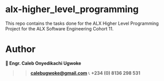 # alx-higher_level_programming
This repo contains the tasks done for the ALX Higher Level Programming Project for the ALX Software Engineering Cohort 11.

# Author 
**👤 Engr. Caleb Onyedikachi Ugwoke**
>> **calebugwoke@gmail.com**
📞 **+234 (0) 8136 298 531**

